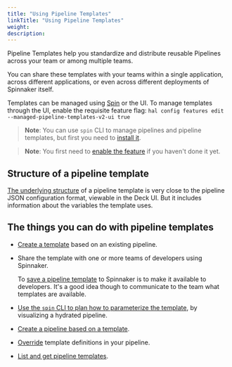 ```yaml
---
title: "Using Pipeline Templates"
linkTitle: "Using Pipeline Templates"
weight: 
description: 
---
```


Pipeline Templates help you standardize and distribute reusable Pipelines
across your team or among multiple teams.

You can share these templates with your teams within a single application,
across different applications, or even across different deployments of
Spinnaker itself.

Templates can be managed using [Spin](https://www.spinnaker.io/guides/spin/pipeline-templates/) or the UI. To manage templates through the UI, enable the requisite feature flag: `hal config features edit --managed-pipeline-templates-v2-ui true` 

> **Note**: You can use `spin` CLI to manage pipelines and pipeline templates,
> but first you need to [install it](/docs/v1/guides/spin/cli/).

> **Note**: You first need to [enable the feature](/docs/v1/guides/user/pipeline/pipeline-templates/enable/) if you haven't done it yet.

## Structure of a pipeline template

[The underlying structure](/reference/pipeline/templates/) of a pipeline template is very close to the pipeline
JSON configuration format, viewable in the Deck UI. But it includes information
about the variables the template uses.

## The things you can do with pipeline templates

* [Create a template](/docs/v1/guides/user/pipeline/pipeline-templates/create/) based
on an existing pipeline.

* Share the template with one or more teams of developers using Spinnaker.

  To [save a pipeline
  template](/docs/v1/guides/user/pipeline/pipeline-templates/create/#4-save-the-template)
  to Spinnaker is to make it available to developers. It's a good idea though
  to communicate to the team what templates are available.

* [Use the `spin` CLI to plan how to parameterize the
template](/docs/v1/guides/user/pipeline/pipeline-templates/plan/),
by visualizing a hydrated pipeline. 

* [Create a pipeline based on a
template](/docs/v1/guides/user/pipeline/pipeline-templates/instantiate/). 

* [Override](/docs/v1/guides/user/pipeline/pipeline-templates/override/) template definitions
in your pipeline.

* [List and get pipeline templates](/docs/v1/guides/spin/pipeline-templates/).

